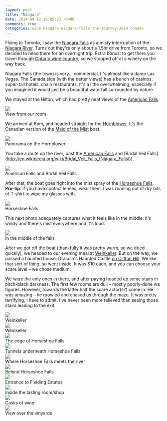 ```yaml
---
layout: post
title: "Niagara"
date: 2014-09-12 16:05:23 -0400
comments: true
categories: wine niagara niagara-falls the-journey-2014 canada
---
```


Flying to Toronto, I saw the [Niagara Falls](http://en.wikipedia.org/wiki/Niagara_Falls) as a misty interruption of the [Niagara River](http://en.wikipedia.org/wiki/Niagara_River). Turns out they're only about a 1.5hr drive from Toronto, so we decided to head there for an overnight trip. Extra bonus: to get there you travel through [Ontario wine country](http://en.wikipedia.org/wiki/Ontario_wine), so we stopped off at a winery on the way back.

Niagara Falls (the town) is very... commercial. It's almost like a damp Las Vegas. The Canada side (with the better views) has a bunch of casinos, super-tall hotels, chain restaurants. It's a little overwhelming, especially if you imagined it would just be a beautiful waterfall surrounded by nature. 

We stayed at the Hilton, which had pretty neat views of the [American Falls](http://en.wikipedia.org/wiki/American_Falls).

<div class="img">
  <a href="{{ root_url }}/images/the-journey/toronto/niagara/hotel-view.jpg">
    <img src="/images/the-journey/toronto/niagara/hotel-view.jpg">
  </a>
  <div class="alt">View from our room</div>
</div>

We arrived at 6pm, and headed straight for the [Hornblower](http://www.niagaracruises.com/). It's the Canadian version of the [Maid of the Mist](http://en.wikipedia.org/wiki/Maid_of_the_Mist) boat.

<div class="img">
  <a href="{{ root_url }}/images/the-journey/toronto/niagara/panorama.jpg">
    <img src="/images/the-journey/toronto/niagara/panorama.jpg">
  </a>
  <div class="alt">Panorama on the Hornblower</div>
</div>

You take a route up the river, past the [American Falls](http://en.wikipedia.org/wiki/American_Falls) and [Bridal Veil Falls](http://en.wikipedia.org/wiki/Bridal_Veil_Falls_(Niagara_Falls\)).

<div class="img">
  <a href="{{ root_url }}/images/the-journey/toronto/niagara/american-bridal.jpg">
    <img src="/images/the-journey/toronto/niagara/american-bridal.jpg">
  </a>
  <div class="alt">American Falls and Bridal Veil Falls</div>
</div>

After that, the boat goes right into the mist spray of the [Horseshoe Falls](http://en.wikipedia.org/wiki/Horseshoe_Falls). **Pro-tip**: if you have contact lenses, wear them. I was running out of dry bits of T-shirt to wipe my glasses with.

<div class="img">
  <a href="{{ root_url }}/images/the-journey/toronto/niagara/horseshoe.jpg">
    <img src="/images/the-journey/toronto/niagara/horseshoe.jpg">
  </a>
  <div class="alt">Horseshoe Falls</div>
</div>

This next photo adequately captures what it feels like in the middle: it's windy and there's mist everywhere and it's loud.

<div class="img">
  <a href="{{ root_url }}/images/the-journey/toronto/niagara/in-horseshoe.jpg">
    <img src="/images/the-journey/toronto/niagara/in-horseshoe.jpg">
  </a>
  <div class="alt">In the middle of the falls</div>
</div>

After we got off the boat (thankfully it was pretty warm, so we dried quickly), we headed to our evening meal at [Weinkeller](http://www.weinkeller.ca/). But on the way, we passed a haunted house: Dracula's Haunted Castle [on Clifton Hill](https://www.google.com/maps/@43.0912213,-79.0744428,3a,75y,21.98h,80.75t/data=!3m4!1e1!3m2!1siKb9ZlIUyOeNtBlIvdj2Tg!2e0). We like that sort of thing, so went inside. It was $10 each, and you can choose your scare level – we chose medium.

We were the only ones in there, and after paying headed up some stairs in pitch-black darkness. The first few rooms are dull – mostly poorly-done wa figures. However, towards the latter half the scare actor(s?) come in. He was amazing – he growled and chased us through the maze. It was pretty terrifying, I have to admit. I've never been more relieved than seeing those stairs leading to the exit.

<div class="img">
  <a href="{{ root_url }}/images/the-journey/toronto/niagara/weinkeller-nextdoor.jpg">
    <img src="/images/the-journey/toronto/niagara/weinkeller-nextdoor.jpg">
  </a>
  <div class="alt">Weinkeller</div>
</div>

<div class="img">
  <a href="{{ root_url }}/images/the-journey/toronto/niagara/weinkeller-main.jpg">
    <img src="/images/the-journey/toronto/niagara/weinkeller-main.jpg">
  </a>
  <div class="alt">Weinkeller</div>
</div>

<div class="img">
  <a href="{{ root_url }}/images/the-journey/toronto/niagara/horseshoe-edge.jpg">
    <img src="/images/the-journey/toronto/niagara/horseshoe-edge.jpg">
  </a>
  <div class="alt">The edge of Horseshoe Falls</div>
</div>

<div class="img">
  <a href="{{ root_url }}/images/the-journey/toronto/niagara/horseshoe-tunnel.jpg">
    <img src="/images/the-journey/toronto/niagara/horseshoe-tunnel.jpg">
  </a>
  <div class="alt">Tunnels underneath Horseshoe Falls</div>
</div>

<div class="img">
  <a href="{{ root_url }}/images/the-journey/toronto/niagara/horseshoe-behind.jpg">
    <img src="/images/the-journey/toronto/niagara/horseshoe-behind.jpg">
  </a>
  <div class="alt">Where Horseshoe Falls meets the river</div>
</div>

<div class="img">
  <a href="{{ root_url }}/images/the-journey/toronto/niagara/horseshoe-back.jpg">
    <img src="/images/the-journey/toronto/niagara/horseshoe-back.jpg">
  </a>
  <div class="alt">Behind Horseshoe Falls</div>
</div>

<div class="img">
  <a href="{{ root_url }}/images/the-journey/toronto/niagara/fielding-entrance.jpg">
    <img src="/images/the-journey/toronto/niagara/fielding-entrance.jpg">
  </a>
  <div class="alt">Entrance to Fielding Estates</div>
</div>

<div class="img">
  <a href="{{ root_url }}/images/the-journey/toronto/niagara/fielding-inside.jpg">
    <img src="/images/the-journey/toronto/niagara/fielding-inside.jpg">
  </a>
  <div class="alt">Inside the tasting room/shop</div>
</div>

<div class="img">
  <a href="{{ root_url }}/images/the-journey/toronto/niagara/fielding-vats.jpg">
    <img src="/images/the-journey/toronto/niagara/fielding-vats.jpg">
  </a>
  <div class="alt">Casks of wine</div>
</div>

<div class="img">
  <a href="{{ root_url }}/images/the-journey/toronto/niagara/fielding-view.jpg">
    <img src="/images/the-journey/toronto/niagara/fielding-view.jpg">
  </a>
  <div class="alt">View over the vinyards</div>
</div>